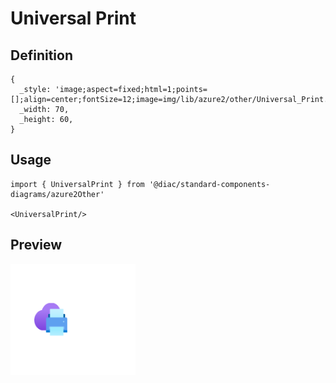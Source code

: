 # Universal Print

## Definition

```
{
  _style: 'image;aspect=fixed;html=1;points=[];align=center;fontSize=12;image=img/lib/azure2/other/Universal_Print.svg;strokeColor=none;',
  _width: 70,
  _height: 60,
}
```

## Usage

```
import { UniversalPrint } from '@diac/standard-components-diagrams/azure2Other'

<UniversalPrint/>
```

## Preview

<img src="./universal-print.png" width="200"/>
